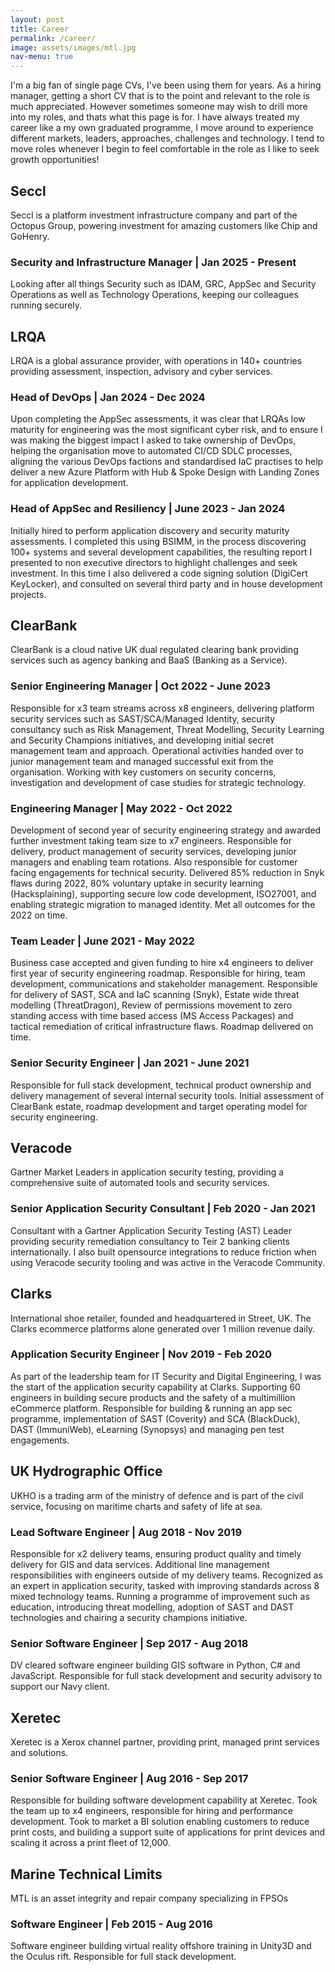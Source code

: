 ```yaml
---
layout: post
title: Career
permalink: /career/
image: assets/images/mtl.jpg
nav-menu: true
---
```


I'm a big fan of single page CVs, I've been using them for years. As a hiring manager, getting a short CV that is to the point and relevant to the role is much appreciated. However sometimes someone may wish to drill more into my roles, and thats what this page is for. I have always treated my career like a my own graduated programme, I move around to experience different markets, leaders, approaches, challenges and technology. I tend to move roles whenever I begin to feel comfortable in the role as I like to seek growth opportunities!

## Seccl
Seccl is a platform investment infrastructure company and part of the Octopus Group, powering investment for amazing customers like Chip and GoHenry.

### Security and Infrastructure Manager | Jan 2025 - Present

Looking after all things Security such as IDAM, GRC, AppSec and Security Operations as well as Technology Operations, keeping our colleagues running securely. 

## LRQA
LRQA is a global assurance provider, with operations in 140+ countries providing assessment, inspection, advisory and cyber services.

### Head of DevOps | Jan 2024 - Dec 2024

Upon completing the AppSec assessments, it was clear that LRQAs low maturity for engineering was the most significant cyber risk, and to ensure I was making the biggest impact I asked to take ownership of DevOps, helping the organisation move to automated CI/CD SDLC processes, aligning the various DevOps factions and standardised IaC practises to help deliver a new Azure Platform with Hub & Spoke Design with Landing Zones for application development.

### Head of AppSec and Resiliency | June 2023 - Jan 2024

Initially hired to perform application discovery and security maturity assessments. I completed this using BSIMM, in the process discovering 100+ systems and several development capabilities, the resulting report I presented to non executive directors to highlight challenges and seek investment. In this time I also delivered a code signing solution (DigiCert KeyLocker), and consulted on several third party and in house development projects.

## ClearBank
ClearBank is a cloud native UK dual regulated clearing bank providing services such as agency banking and BaaS (Banking as a Service).

### Senior Engineering Manager | Oct 2022 - June 2023

Responsible for x3 team streams across x8 engineers, delivering platform security services such as SAST/SCA/Managed Identity, security consultancy such as Risk Management, Threat Modelling, Security Learning and Security Champions initiatives, and developing initial secret management team and approach. Operational activities handed over to junior management team and managed successful exit from the organisation. Working with key customers on security concerns, investigation and development of case studies for strategic technology.

### Engineering Manager | May 2022 - Oct 2022

Development of second year of security engineering strategy and awarded further investment taking team size to x7 engineers. Responsible for delivery, product management of security services, developing junior managers and enabling team rotations. Also responsible for customer facing engagements for technical security. Delivered 85% reduction in Snyk flaws during 2022, 80% voluntary uptake in security learning (Hacksplaining), supporting secure low code development, ISO27001, and enabling strategic migration to managed identity. Met all outcomes for the 2022 on time.

### Team Leader | June 2021 - May 2022

Business case accepted and given funding to hire x4 engineers to deliver first year of security engineering roadmap. Responsible for hiring, team development, communications and stakeholder management. Responsible for delivery of SAST, SCA and IaC scanning (Snyk), Estate wide threat modelling (ThreatDragon), Review of permissions movement to zero standing access with time based access (MS Access Packages) and tactical remediation of critical infrastructure flaws. Roadmap delivered on time.

### Senior Security Engineer | Jan 2021 - June 2021

Responsible for full stack development, technical product ownership and delivery management of several internal security tools. Initial assessment of ClearBank estate, roadmap development and target operating model for security engineering.

## Veracode
Gartner Market Leaders in application security testing, providing a comprehensive suite of automated tools and security services.

### Senior Application Security Consultant | Feb 2020 - Jan 2021

Consultant with a Gartner Application Security Testing (AST) Leader providing security remediation consultancy to Teir 2 banking clients internationally. I also built opensource integrations to reduce friction when using Veracode security tooling and was active in the Veracode Community.

## Clarks
International shoe retailer, founded and headquartered in Street, UK. The Clarks ecommerce platforms alone generated over 1 million revenue daily.

### Application Security Engineer | Nov 2019 - Feb 2020

As part of the leadership team for IT Security and Digital Engineering, I was the start of the application security capability at Clarks. Supporting 60 engineers in building secure products and the safety of a multimillion eCommerce platform. Responsible for building & running an app sec programme, implementation of SAST (Coverity) and SCA (BlackDuck), DAST (ImmuniWeb), eLearning (Synopsys) and managing pen test engagements.


## UK Hydrographic Office
UKHO is a trading arm of the ministry of defence and is part of the civil service, focusing on maritime charts and safety of life at sea.

### Lead Software Engineer | Aug 2018 - Nov 2019

Responsible for x2 delivery teams, ensuring product quality and timely delivery for GIS and data services. Additional line management responsibilities with engineers outside of my delivery teams. Recognized as an expert in application security, tasked with improving standards across 8 mixed technology teams. Running a programme of improvement such as education, introducing threat modelling, adoption of SAST and DAST technologies and chairing a security champions initiative.

### Senior Software Engineer | Sep 2017 - Aug 2018

DV cleared software engineer building GIS software in Python, C# and JavaScript. Responsible for full stack development and security advisory to support our Navy client.

## Xeretec
Xeretec is a Xerox channel partner, providing print, managed print services and solutions.

### Senior Software Engineer | Aug 2016 - Sep 2017

Responsible for building software development capability at Xeretec. Took the team up to x4 engineers, responsible for hiring and performance development. Took to market a BI solution enabling customers to reduce print costs, and building a support suite of applications for print devices and scaling it across a print fleet of 12,000.

## Marine Technical Limits
MTL is an asset integrity and repair company specializing in FPSOs

### Software Engineer | Feb 2015 - Aug 2016

Software engineer building virtual reality offshore training in Unity3D and the Oculus rift. Responsible for full stack development.
